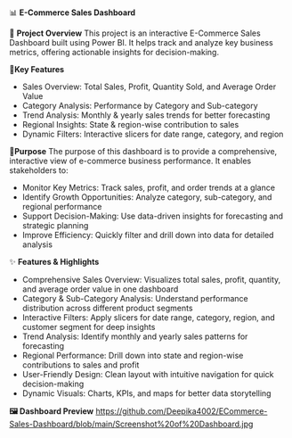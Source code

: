 📊 **E-Commerce Sales Dashboard**


📝 **Project Overview**
This project is an interactive E-Commerce Sales Dashboard built using Power BI. It helps track and analyze key business metrics, offering actionable insights for decision-making.

🔑**Key Features**
- Sales Overview: Total Sales, Profit, Quantity Sold, and Average Order Value
- Category Analysis: Performance by Category and Sub-category
- Trend Analysis: Monthly & yearly sales trends for better forecasting
- Regional Insights: State & region-wise contribution to sales
- Dynamic Filters: Interactive slicers for date range, category, and region
  
🎯**Purpose**
The purpose of this dashboard is to provide a comprehensive, interactive view of e-commerce business performance. It enables stakeholders to:
- Monitor Key Metrics: Track sales, profit, and order trends at a glance
- Identify Growth Opportunities: Analyze category, sub-category, and regional performance
- Support Decision-Making: Use data-driven insights for forecasting and strategic planning
- Improve Efficiency: Quickly filter and drill down into data for detailed analysis

✨ **Features & Highlights**
- Comprehensive Sales Overview: Visualizes total sales, profit, quantity, and average order value in one dashboard
- Category & Sub-Category Analysis: Understand performance distribution across different product segments
- Interactive Filters: Apply slicers for date range, category, region, and customer segment for deep insights
- Trend Analysis: Identify monthly and yearly sales patterns for forecasting
- Regional Performance: Drill down into state and region-wise contributions to sales and profit
- User-Friendly Design: Clean layout with intuitive navigation for quick decision-making
- Dynamic Visuals: Charts, KPIs, and maps for better data storytelling

**🖼️ Dashboard Preview**
https://github.com/Deepika4002/ECommerce-Sales-Dashboard/blob/main/Screenshot%20of%20Dashboard.jpg
